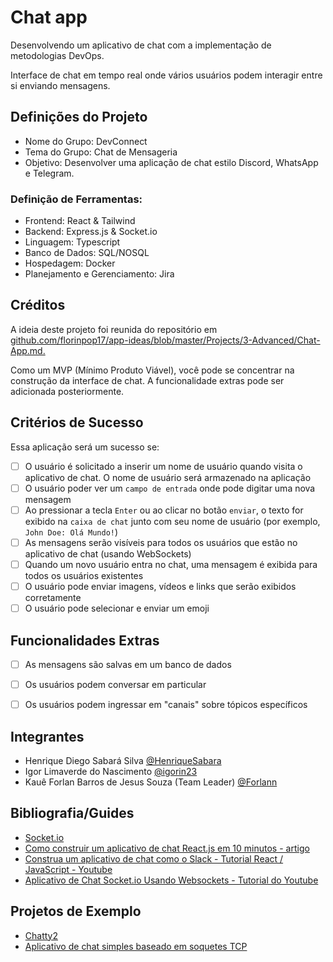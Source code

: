 # Chat app
Desenvolvendo um aplicativo de chat com a implementação de metodologias DevOps.

Interface de chat em tempo real onde vários usuários podem interagir entre si enviando mensagens.

## Definições do Projeto
- Nome do Grupo: DevConnect
- Tema do Grupo: Chat de Mensageria
- Objetivo: Desenvolver uma aplicação de chat estilo Discord, WhatsApp e Telegram.

### Definição de Ferramentas:
- Frontend: React & Tailwind
- Backend: Express.js & Socket.io
- Linguagem: Typescript
- Banco de Dados: SQL/NOSQL
- Hospedagem: Docker
- Planejamento e Gerenciamento: Jira


## Créditos

A ideia deste projeto foi reunida do repositório em [github.com/florinpop17/app-ideas/blob/master/Projects/3-Advanced/Chat-App.md.](https://github.com/florinpop17/app-ideas/blob/master/Projects/3-Advanced/Chat-App.md)

Como um MVP (Mínimo Produto Viável), você pode se concentrar na construção da interface de chat. A funcionalidade extras pode ser adicionada posteriormente.

## Critérios de Sucesso

Essa aplicação será um sucesso se:

-   [ ] O usuário é solicitado a inserir um nome de usuário quando visita o aplicativo de chat. O nome de usuário será armazenado na aplicação
-   [ ] O usuário poder ver um `campo de entrada` onde pode digitar uma nova mensagem
-   [ ] Ao pressionar a tecla `Enter` ou ao clicar no botão `enviar`, o texto for exibido na `caixa de chat` junto com seu nome de usuário (por exemplo, `John Doe: Olá Mundo!`)
-   [ ] As mensagens serão visíveis para todos os usuários que estão no aplicativo de chat (usando WebSockets)
-   [ ] Quando um novo usuário entra no chat, uma mensagem é exibida para todos os usuários existentes
-   [ ] O usuário pode enviar imagens, vídeos e links que serão exibidos corretamente
-   [ ] O usuário pode selecionar e enviar um emoji

## Funcionalidades Extras

-   [ ] As mensagens são salvas em um banco de dados
-   [ ] Os usuários podem conversar em particular
-   [ ] Os usuários podem ingressar em "canais" sobre tópicos específicos


## Integrantes

- Henrique Diego Sabará Silva [@HenriqueSabara](https://github.com/HenriqueSabara)
- Igor Limaverde do Nascimento [@igorin23](https://github.com/igor23)
- Kauê Forlan Barros de Jesus Souza (Team Leader) [@Forlann](https://github.com/Forlann)

## Bibliografia/Guides

-   [Socket.io](https://socket.io)
-   [Como construir um aplicativo de chat React.js em 10 minutos - artigo](https://medium.freecodecamp.org/how-to-build-a-react-js-chat-app-in-10-minutes-c9233794642b)
-   [Construa um aplicativo de chat como o Slack - Tutorial React / JavaScript - Youtube](https://www.youtube.com/watch?v=a-JKj7m2LIo)
-   [Aplicativo de Chat Socket.io Usando Websockets - Tutorial do Youtube](https://www.youtube.com/watch?v=tHbCkikFfDE)

## Projetos de Exemplo

-   [Chatty2](https://web-chatty.herokuapp.com/)
-   [Aplicativo de chat simples baseado em soquetes TCP](https://github.com/dularish/Simple-TCP-Socket-based-Chat-App)
